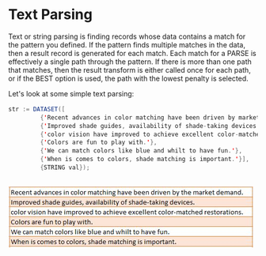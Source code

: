 # Text Parsing

Text or string parsing is finding records whose data contains a match for the pattern you defined. If the pattern finds multiple matches in the data, then a result record is generated for each match. Each match for a PARSE is effectively a single path through the pattern. If there is more than one path that matches, then the result transform is either called once for each path, or if the BEST option is used, the path with the lowest penalty is selected.

Let's look at some simple text parsing:

```java
str := DATASET([
         {'Recent advances in color matching have been driven by market demand.'},
         {'Improved shade guides, availability of shade-taking devices..'},
         {'color vision have improved to achieve excellent color-matched restorations.'},
         {'Colors are fun to play with.'},
         {'We can match colors like blue and whilt to have fun.'},
         {'When is comes to colors, shade matching is important.'}],
         {STRING val});
```

\
![color input ds](./Images/colorInput.JPG)
